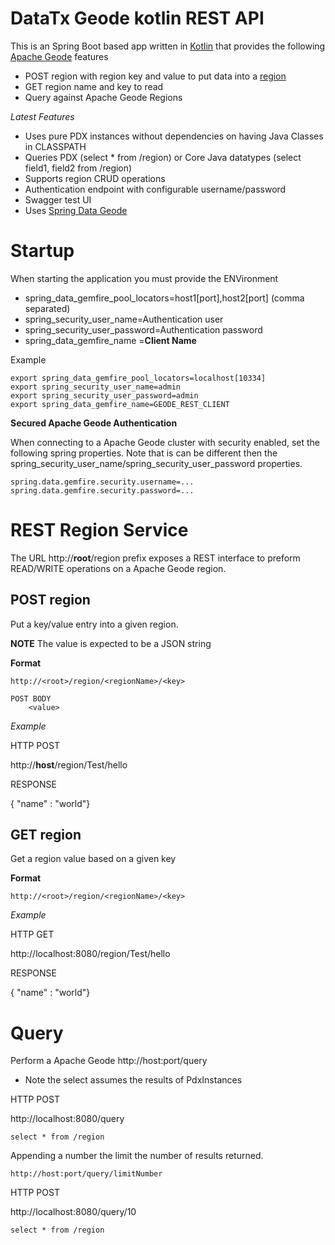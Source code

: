  # DataTx Geode kotlin REST API

This is an Spring Boot based app written in [Kotlin](https://kotlinlang.org/) that provides the following [Apache Geode](https://geode.apache.org/) features 
- POST region with region key and value to put data into a [region](https://geode.apache.org/docs/guide/basic_config/data_regions/chapter_overview.html)
- GET region name and key to read
- Query against Apache Geode Regions


*Latest Features*

- Uses pure PDX instances without dependencies on having Java Classes in CLASSPATH
- Queries PDX (select * from /region) or Core Java datatypes (select field1, field2 from /region)
- Supports region CRUD operations
- Authentication endpoint with configurable username/password
- Swagger test UI
- Uses [Spring Data Geode](https://spring.io/projects/spring-data-geode)


# Startup

When starting the application you must provide the ENVironment

- spring_data_gemfire_pool_locators=host1[port],host2[port]   (comma separated)
- spring_security_user_name=Authentication user
- spring_security_user_password=Authentication password
- spring_data_gemfire_name =**Client Name**


Example 
	
	export spring_data_gemfire_pool_locators=localhost[10334]
	export spring_security_user_name=admin
	export spring_security_user_password=admin
	export spring_data_gemfire_name=GEODE_REST_CLIENT
	

**Secured Apache Geode Authentication**

When connecting to a Apache Geode cluster with security enabled, set the following spring
properties. Note that is can be different then the spring_security_user_name/spring_security_user_password
properties.

    spring.data.gemfire.security.username=...
    spring.data.gemfire.security.password=...


# REST Region Service

The URL http://**root**/region prefix exposes a REST interface to preform READ/WRITE 
operations on a Apache Geode region.


## POST region

Put a  key/value entry into a given region.

**NOTE** The value is expected to be a JSON string


**Format** 

	http://<root>/region/<regionName>/<key>
	
	POST BODY
		<value>

*Example*

HTTP POST

http://**host**/region/Test/hello

RESPONSE

{ "name" : "world"}



## GET region

Get a region value based on a given key

**Format** 

	http://<root>/region/<regionName>/<key>
	
*Example*

HTTP GET

http://localhost:8080/region/Test/hello

RESPONSE

{ "name" : "world"}



# Query

Perform a Apache Geode
http://host:port/query 

* Note the select assumes the results of PdxInstances 

HTTP POST 

http://localhost:8080/query

    
    select * from /region 


Appending a number the limit the number of results returned. 

    http://host:port/query/limitNumber
	

HTTP POST 

http://localhost:8080/query/10

    
    select * from /region 